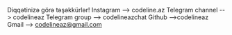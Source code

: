 Diqqətinizə görə təşəkkürlər!
Instagram --> codeline.az
Telegram channel --> codelineaz
Telegram group --> codelineazchat
Github -->codelineaz
Gmail --> codelineaz@gmail.com

